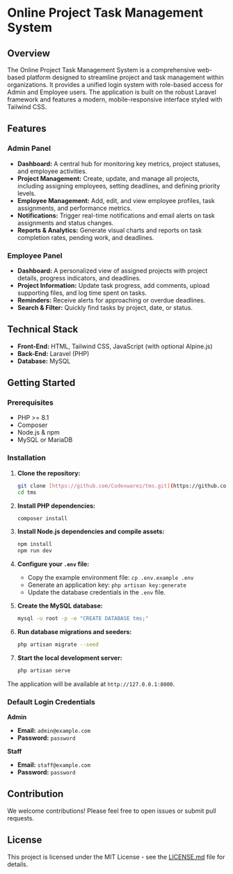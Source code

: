 # Online Project Task Management System



## Overview

The Online Project Task Management System is a comprehensive web-based platform designed to streamline project and task management within organizations. It provides a unified login system with role-based access for Admin and Employee users. The application is built on the robust Laravel framework and features a modern, mobile-responsive interface styled with Tailwind CSS.

## Features

### Admin Panel
- **Dashboard:** A central hub for monitoring key metrics, project statuses, and employee activities.
- **Project Management:** Create, update, and manage all projects, including assigning employees, setting deadlines, and defining priority levels.
- **Employee Management:** Add, edit, and view employee profiles, task assignments, and performance metrics.
- **Notifications:** Trigger real-time notifications and email alerts on task assignments and status changes.
- **Reports & Analytics:** Generate visual charts and reports on task completion rates, pending work, and deadlines.

### Employee Panel
- **Dashboard:** A personalized view of assigned projects with project details, progress indicators, and deadlines.
- **Project Information:** Update task progress, add comments, upload supporting files, and log time spent on tasks.
- **Reminders:** Receive alerts for approaching or overdue deadlines.
- **Search & Filter:** Quickly find tasks by project, date, or status.

## Technical Stack

- **Front-End:** HTML, Tailwind CSS, JavaScript (with optional Alpine.js)
- **Back-End:** Laravel (PHP)
- **Database:** MySQL

## Getting Started

### Prerequisites

- PHP >= 8.1
- Composer
- Node.js & npm
- MySQL or MariaDB

### Installation

1.  **Clone the repository:**
    ```bash
    git clone [https://github.com/Codexwarez/tms.git](https://github.com/Codexwarez/tms.git)
    cd tms
    ```

2.  **Install PHP dependencies:**
    ```bash
    composer install
    ```

3.  **Install Node.js dependencies and compile assets:**
    ```bash
    npm install
    npm run dev
    ```

4.  **Configure your `.env` file:**
    -   Copy the example environment file: `cp .env.example .env`
    -   Generate an application key: `php artisan key:generate`
    -   Update the database credentials in the `.env` file.

5.  **Create the MySQL database:**
    ```bash
    mysql -u root -p -e "CREATE DATABASE tms;"
    ```

6.  **Run database migrations and seeders:**
    ```bash
    php artisan migrate --seed
    ```

7.  **Start the local development server:**
    ```bash
    php artisan serve
    ```

The application will be available at `http://127.0.0.1:8000`.

### Default Login Credentials

**Admin**
- **Email:** `admin@example.com`
- **Password:** `password`

**Staff**
- **Email:** `staff@example.com`
- **Password:** `password`

## Contribution

We welcome contributions! Please feel free to open issues or submit pull requests.

## License

This project is licensed under the MIT License - see the [LICENSE.md](LICENSE.md) file for details.
